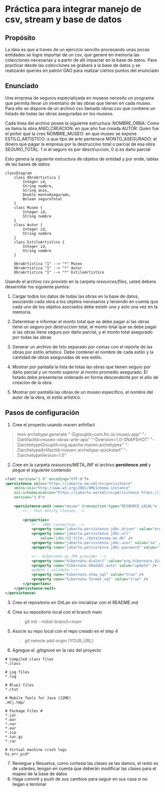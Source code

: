 # Práctica para integrar manejo de csv, stream y base de datos

## Propósito

La idea es que a traves de un ejercicio sencillo procesando unas pocas entidades se logre importar de un csv, que genere en memoria las colecciones necesarias y a partir de alli impactar en la base de datos. Para practicar desde las colecciones se grabará a la base de datos y se realizarán queries en patrón DAO para realizar ciertos puntos del enunciado

## Enunciado

Una empresa de seguros especializada en museos necesito un programa que permita llevar un inventario de las obras que tienen en cada museo. Para ello se dispone de un archivo csv llamado obras.csv que contiene un listado de todas las obras aseguradas en los museos.

Cada linea del archivo posee la siguiente estructura:
NOMBRE_OBRA: Como se llama la obra
ANIO_CREACION: en que año fue creada
AUTOR: Quien fue el pintor que la creo
NOMBRE_MUSEO: en que museo se expone
ESTILO_ARTISTICO: a que tipo de arte pertenece
MONTO_ASEGURADO: el dinero que pagar la empresa por la destruccino total o parcial de esa obra
SEGURO_TOTAL: 1 si el seguro es por desctruccion, 0 si es daño parcial

Esto genera la siguiente estructura de objetos de entidad y por ende, tablas de las bases de datos:

```mermaid
classDiagram
    class ObraArtistica {
        Integer id,
        String nombre,
        String anio,
        Double montoAsegurado,
        Bolean seguroTotal
    }
    class Museo {
        Integer id,
        String nombre
    }
    class Autor {
        Integer id, 
        String nombre
    }
    class EstiloArtistico {
        Integer id, 
        String nombre
    }

    ObraArtistica "1" --> "*" Museo
    ObraArtistica "1" --> "*" Autor
    ObraArtistica "1" --> "*" EstiloArtistico
```

Usando el archivo csv provisto en la carpeta _resources/files_, usted debera desarrollar los siguiente puntos:

1. Cargar todos los datos de todas las obras en la base de datos, asociando cada obra a los objetos necesarios y teniendo en cuenta que cada uno de los objetos asociados debe existir una y solo una vez en la memoria.

2. Determinar e informar el monto total que se debe pagar si las obras tiene un seguro por destruccion total, el monto total que se debe pagar si las obras tiene seguro por daño parcial, y el monto total asegurado por todas las obras

3. Generar un archivo de txto separado por comas con el reporte de las obras por estilo artistico. Debe contener el nombre de cada estilo y la cantidad de obras aseguradas de ese estilo.

4. Mostrar por pantalla la lista de totas las obras que tienen seguro por daño parcial y un monto superior al monto promedio asegurado. El listado debe presentarse ordenado en forma descendente por el año de creacion de la obra.

5.  Mostrar por pantalla las obras de un museo especifico, el nombre del autor de la obra, el estilo artistico.


## Pasos de configuración

1. Cree el proyecto usando maven arthifact
   
 > mvn archetype:generate "-DgroupId=com.frc.isi.museo.app" "-DartifactId=museo-obras-arte-app" "-Dversion=1.0-SNAPSHOT" "-DarchetypeGroupId=org.apache.maven.archetypes" "-DarchetypeArtifactId=maven-archetype-quickstart" "-DarchetypeVersion=1.5"

2. Cree en la carpeta _resources/META_INF_ el archivo __persitence.xml__ y pegue el siguiente contenido

```xml
<?xml version="1.0" encoding="UTF-8"?>
<persistence xmlns="https://jakarta.ee/xml/ns/persistence"
    xmlns:xsi="http://www.w3.org/2001/XMLSchema-instance"
    xsi:schemaLocation="https://jakarta.ee/xml/ns/persistence https://jakarta.ee/xml/ns/persistence/persistence_3_0.xsd"
    version="3.0">

    <persistence-unit name="museo" transaction-type="RESOURCE_LOCAL">
        <!-- Your entity classes -->
        
        <properties>
            <!-- JDBC connection -->
            <property name="jakarta.persistence.jdbc.driver" value="org.h2.Driver" />
            <property name="jakarta.persistence.jdbc.url"
                value="jdbc:h2:file:./data/museo.mv.db" />
            <property name="jakarta.persistence.jdbc.user" value="sa" />
            <property name="jakarta.persistence.jdbc.password" value="" />

            <!-- Hibernate as JPA provider -->
            <property name="hibernate.dialect" value="org.hibernate.dialect.H2Dialect" />
            <property name="hibernate.hbm2ddl.auto" value="update" /> <!-- create | create-drop |
            update | validate -->
            <property name="hibernate.show_sql" value="true" />
            <property name="hibernate.format_sql" value="true" />
        </properties>
    </persistence-unit>
</persistence>
```
3. Cree el repositorio en GitLan sin inicializar con el README.md
4. Cree su repositorio local con el branch main
   
    > git init --initial-branch=main

5. Asocie su repo local con el repo creado en el step 4
   
   > git remote add origin [YOUR_URL]

6. Agregue el .gitignore en la raiz del proyecto

```gitignore
# Compiled class files
*.class

# Log files
*.log

# BlueJ files
*.ctxt

# Mobile Tools for Java (J2ME)
.mtj.tmp/

# Package Files #
*.jar
*.war
*.nar
*.ear
*.zip
*.tar.gz
*.rar

# Virtual machine crash logs
hs_err_pid*

```

7. Reniegue y Resuelva, como cortesia las clases se las damos, el resto es de ustedes, tengan en cuenta que deberán modificar las clases para el mapeo de la base de datos
8. Haga commit y push de sus cambios para seguir en sus casa si no llegan a terminar